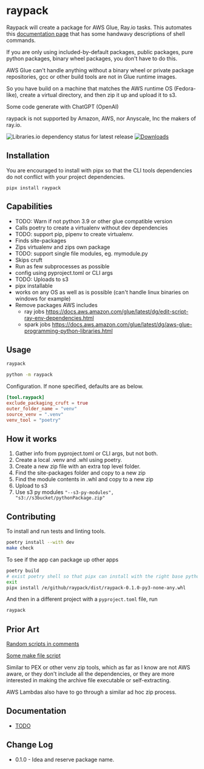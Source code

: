 # raypack

Raypack will create a package for AWS Glue, Ray.io tasks. This automates
this [documentation page](https://docs.aws.amazon.com/glue/latest/dg/edit-script-ray-env-dependencies.html) that has
some handwavy descriptions of shell commands.

If you are only using included-by-default packages, public packages, pure python packages,
binary wheel packages, you don't have to do this.

AWS Glue can't handle anything without a binary wheel or private package repositories, gcc or other build tools are not
in Glue runtime images.

So you have build on a machine that matches the AWS runtime OS (Fedora-like), create a virtual directory,
and then zip it up and upload it to s3.

Some code generate with ChatGPT (OpenAI)

raypack is not supported by Amazon, AWS, nor Anyscale, Inc the makers of ray.io.

![Libraries.io dependency status for latest release](https://img.shields.io/librariesio/release/pypi/raypack) [![Downloads](https://pepy.tech/badge/raypack/month)](https://pepy.tech/project/raypack/month)

## Installation

You are encouraged to install with pipx so that the CLI tools dependencies do not conflict with your project
dependencies.

```shell
pipx install raypack
```

## Capabilities

- TODO: Warn if not python 3.9 or other glue compatible version
- Calls poetry to create a virtualenv without dev dependencies
- TODO: support pip, pipenv to create virtualenv.
- Finds site-packages
- Zips virtualenv and zips own package
- TODO: support single file modules, eg. mymodule.py
- Skips cruft
- Run as few subprocesses as possible
- config using pyproject.toml or CLI args
- TODO: Uploads to s3
- pipx installable
- works on any OS as well as is possible (can't handle linux binaries on windows for example)
- Remove packages AWS includes
  - ray jobs https://docs.aws.amazon.com/glue/latest/dg/edit-script-ray-env-dependencies.html
  - spark jobs https://docs.aws.amazon.com/glue/latest/dg/aws-glue-programming-python-libraries.html
 
## Usage

```bash
raypack
```

```bash
python -m raypack
```

Configuration. If none specified, defaults are as below.
```toml
[tool.raypack]
exclude_packaging_cruft = true
outer_folder_name = "venv"
source_venv = ".venv"
venv_tool = "poetry"
```

## How it works

1. Gather info from pyproject.toml or CLI args, but not both.
2. Create a local .venv and .whl using poetry.
3. Create a new zip file with an extra top level folder.
4. Find the site-packages folder and copy to a new zip
5. Find the module contents in .whl and copy to a new zip
6. Upload to s3
7. Use s3 py modules `"--s3-py-modules", "s3://s3bucket/pythonPackage.zip"`

## Contributing

To install and run tests and linting tools.
```bash
poetry install --with dev
make check
```

To see if the app can package up other apps
```bash
poetry build
# exist poetry shell so that pipx can install with the right base python
exit 
pipx install /e/github/raypack/dist/raypack-0.1.0-py3-none-any.whl
```
And then in a different project with a `pyproject.toml` file, run

```bash
raypack
```

## Prior Art

[Random scripts in comments](https://github.com/python-poetry/poetry/issues/1937#issuecomment-983754739)

[Some make file script](https://github.com/bhavintandel/py-packager)

Similar to PEX or other venv zip tools, which as far as I know are not AWS aware, or they don't include all the
dependencies, or they are more interested in making the archive file executable or self-extracting.

AWS Lambdas also have to go through a similar ad hoc zip process.

## Documentation

- [TODO](https://github.com/matthewdeanmartin/raypack/blob/main/docs/TODO.md)

## Change Log

- 0.1.0 - Idea and reserve package name.